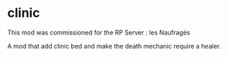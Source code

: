 # clinic
This mod was commissioned for the RP Server : les Naufragés

A mod that add clinic bed and make the death mechanic require a healer.
